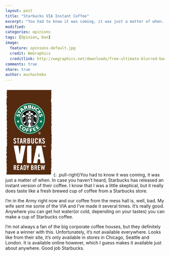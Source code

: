 ```yaml
---
layout: post
title: "Starbucks VIA Instant Coffee"
excerpt: "You had to know it was coming, it was just a matter of when.  In case you haven’t heard, Starbucks has released an instant version of their coffee."
modified: 
categories: opinions
tags: [Opinion, Dan]
image:
  feature: opinions-default.jpg
  credit: WeGraphics
  creditlink: http://wegraphics.net/downloads/free-ultimate-blurred-background-pack/
comments: true
share: true
author: muchocheko
---
```

![Starbucks Via](/images/via.png){: .pull-right}You had to know it was coming, it was just a matter of when.  In case you haven’t heard, Starbucks has released an instant version of their coffee.  I know that I was a little skeptical, but it really does taste like a fresh brewed cup of coffee from a Starbucks store.  

I’m in the Army right now and our coffee from the mess hall is, well, bad.  My wife sent me some of the VIA and I’ve made it several times.  It’s really good.  Anywhere you can get hot water(or cold, depending on your tastes) you can make a cup of Starbucks coffee.  

I’m not always a fan of the big corporate coffee houses, but they definitely have a winner with this.  Unfortunately, it’s not available everywhere.  Looks like from their site, it’s only available in stores in Chicago, Seattle and London.  It is available online however, which I guess makes it available just about anywhere.  Good job Starbucks.